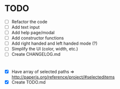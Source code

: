 # TODO

- [ ] Refactor the code
- [ ] Add text input
- [ ] Add help page/modal
- [ ] Add constructor functions
- [ ] Add right handed and left handed mode (?)
- [ ] Simplify the UI (color, width, etc.)
- [ ] Create CHANGELOG.md

# 

- [x] Have array of selected paths => http://paperjs.org/reference/project/#selecteditems
- [x] Create TODO.md
